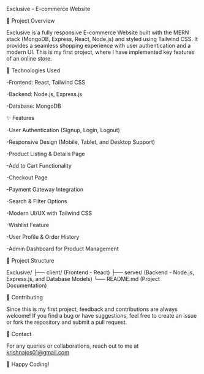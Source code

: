 Exclusive - E-commerce Website

📌 Project Overview

Exclusive is a fully responsive E-commerce Website built with the MERN stack (MongoDB, Express, React, Node.js) and styled using Tailwind CSS. It provides a seamless shopping experience with user authentication and a modern UI. This is my first project, where I have implemented key features of an online store.

🚀 Technologies Used

-Frontend: React, Tailwind CSS

-Backend: Node.js, Express.js

-Database: MongoDB

✨ Features

-User Authentication (Signup, Login, Logout)

-Responsive Design (Mobile, Tablet, and Desktop Support)

-Product Listing & Details Page

-Add to Cart Functionality

-Checkout Page

-Payment Gateway Integration

-Search & Filter Options

-Modern UI/UX with Tailwind CSS

-Wishlist Feature

-User Profile & Order History

-Admin Dashboard for Product Management

📂 Project Structure

Exclusive/
├── client/  (Frontend - React)
├── server/  (Backend - Node.js, Express.js, and Database Models)
└── README.md  (Project Documentation)

🤝 Contributing

Since this is my first project, feedback and contributions are always welcome! If you find a bug or have suggestions, feel free to create an issue or fork the repository and submit a pull request.

📩 Contact

For any queries or collaborations, reach out to me at krishnajos01@gmail.com

🚀 Happy Coding!



